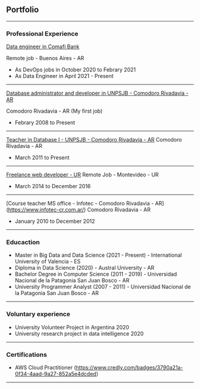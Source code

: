 ## Portfolio

---

### Professional Experience 

[Data engineer in Comafi Bank](/exp_dataengineer)

Remote job - Buenos Aires - AR
- As DevOps jobs in October 2020 to Febrary 2021 
- As Data Engineer in April 2021 - Present


---
[Database administrator and developer in UNPSJB - Comodoro Rivadavia - AR](/pdf/sample_presentation.pdf)

Comodoro Rivadavia - AR
(My first job)
- Febrary 2008 to Present

---
[Teacher in Database I - UNPSJB - Comodoro Rivadavia - AR](/exp_dbi)
Comodoro Rivadavia - AR
- March 2011 to Present

---
[Freelance web developer - UR](/exp_develop) 
Remote Job - Montevideo - UR
- March 2014 to December 2016

---
[Course teacher MS office - Infotec - Comodoro Rivadavia - AR] (https://www.infotec-cr.com.ar/)
Comodoro Rivadavia - AR
- January 2010 to December 2012

---
### Educaction

- Master in  Big Data and Data Science (2021 - Present) - International University of Valencia - ES
- Diploma in Data Science (2020) - Austral University - AR
- Bachelor Degree in Computer Science (2011 - 2019) - Universidad Nacional de la Patagonia San Juan Bosco - AR 
- University Programmer Analyst (2007 - 2011) - Universidad Nacional de la Patagonia San Juan Bosco - AR

---
### Voluntary experience
- University Volunteer Project in Argentina 2020 
- University research project in data intelligence 2020

---
### Certifications

- AWS Cloud Practitioner (https://www.credly.com/badges/3790a21a-0f34-4aad-9a27-852a5e4dcded)
---
